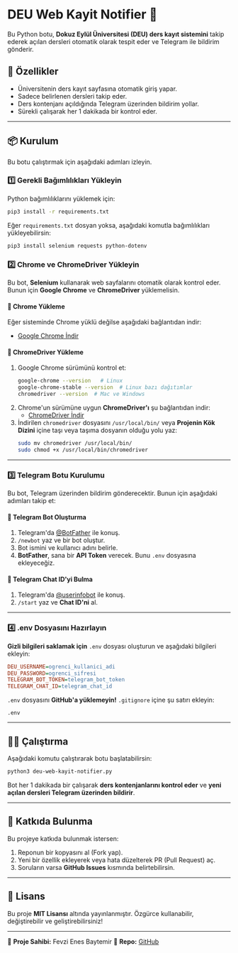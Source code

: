 # DEU Web Kayit Notifier 📢

Bu Python botu, **Dokuz Eylül Üniversitesi (DEU) ders kayıt sistemini** takip ederek açılan dersleri otomatik olarak tespit eder ve Telegram ile bildirim gönderir.

## 🚀 Özellikler
- Üniversitenin ders kayıt sayfasına otomatik giriş yapar.
- Sadece belirlenen dersleri takip eder.
- Ders kontenjanı açıldığında Telegram üzerinden bildirim yollar.
- Sürekli çalışarak her 1 dakikada bir kontrol eder.

---

## 📦 Kurulum
Bu botu çalıştırmak için aşağıdaki adımları izleyin.

### **1️⃣ Gerekli Bağımlılıkları Yükleyin**
Python bağımlılıklarını yüklemek için:
```bash
pip3 install -r requirements.txt
```

Eğer `requirements.txt` dosyan yoksa, aşağıdaki komutla bağımlılıkları yükleyebilirsin:
```bash
pip3 install selenium requests python-dotenv
```

### **2️⃣ Chrome ve ChromeDriver Yükleyin**
Bu bot, **Selenium** kullanarak web sayfalarını otomatik olarak kontrol eder. Bunun için **Google Chrome** ve **ChromeDriver** yüklemelisin.

#### **🔹 Chrome Yükleme**
Eğer sisteminde Chrome yüklü değilse aşağıdaki bağlantıdan indir:
- [Google Chrome İndir](https://www.google.com/chrome/)

#### **🔹 ChromeDriver Yükleme**
1. Google Chrome sürümünü kontrol et:
   ```bash
   google-chrome --version   # Linux
   google-chrome-stable --version  # Linux bazı dağıtımlar
   chromedriver --version  # Mac ve Windows
   ```
2. Chrome'un sürümüne uygun **ChromeDriver'ı** şu bağlantıdan indir:
   - [ChromeDriver İndir](https://sites.google.com/chromium.org/driver/)
3. İndirilen `chromedriver` dosyasını `/usr/local/bin/` veya **Projenin Kök Dizini** içine taşı veya taşıma dosyanın olduğu yolu yaz:
   ```bash
   sudo mv chromedriver /usr/local/bin/
   sudo chmod +x /usr/local/bin/chromedriver
   ```

---

### **3️⃣ Telegram Botu Kurulumu**
Bu bot, Telegram üzerinden bildirim gönderecektir. Bunun için aşağıdaki adımları takip et:

#### **🔹 Telegram Bot Oluşturma**
1. Telegram'da [@BotFather](https://t.me/BotFather) ile konuş.
2. `/newbot` yaz ve bir bot oluştur.
3. Bot ismini ve kullanıcı adını belirle.
4. **BotFather**, sana bir **API Token** verecek. Bunu `.env` dosyasına ekleyeceğiz.

#### **🔹 Telegram Chat ID'yi Bulma**
1. Telegram'da [@userinfobot](https://t.me/userinfobot) ile konuş.
2. `/start` yaz ve **Chat ID'ni** al.

---

### **4️⃣ .env Dosyasını Hazırlayın**
**Gizli bilgileri saklamak için** `.env` dosyası oluşturun ve aşağıdaki bilgileri ekleyin:
```ini
DEU_USERNAME=ogrenci_kullanici_adi
DEU_PASSWORD=ogrenci_sifresi
TELEGRAM_BOT_TOKEN=telegram_bot_token
TELEGRAM_CHAT_ID=telegram_chat_id
```
`.env` dosyasını **GitHub'a yüklemeyin!** `.gitignore` içine şu satırı ekleyin:
```
.env
```

---

## 🏃‍♂️ Çalıştırma
Aşağıdaki komutu çalıştırarak botu başlatabilirsin:
```bash
python3 deu-web-kayit-notifier.py
```
Bot her 1 dakikada bir çalışarak **ders kontenjanlarını kontrol eder** ve **yeni açılan dersleri Telegram üzerinden bildirir**.

---

## 📜 Katkıda Bulunma
Bu projeye katkıda bulunmak istersen:
1. Reponun bir kopyasını al (Fork yap).
2. Yeni bir özellik ekleyerek veya hata düzelterek PR (Pull Request) aç.
3. Soruların varsa **GitHub Issues** kısmında belirtebilirsin.

---

## 📜 Lisans
Bu proje **MIT Lisansı** altında yayınlanmıştır. Özgürce kullanabilir, değiştirebilir ve geliştirebilirsiniz!

---

🔹 **Proje Sahibi:** Fevzi Enes Baytemir
🔹 **Repo:** [GitHub](https://github.com/enesbytmr/deu-web-kayit-notifier)